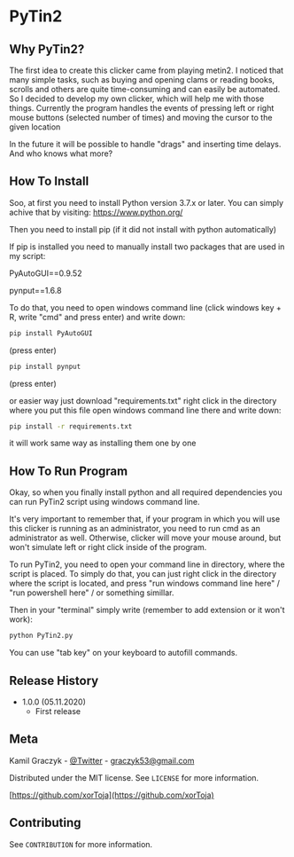 # PyTin2

## Why PyTin2?

The first idea to create this clicker came from playing metin2. 
I noticed that many simple tasks, such as buying and opening clams or
reading books, scrolls and others are quite time-consuming and can 
easily be automated. So I decided to develop my own clicker, which will
help me with those things. 
Currently the program handles the events of pressing left or right mouse buttons
(selected number of times) and moving the cursor to the given location

In the future it will be possible to handle "drags" and inserting time delays.
And who knows what more?

## How To Install

Soo, at first you need to install Python version 3.7.x or later. 
You can simply achive that by visiting: https://www.python.org/

Then you need to install pip (if it did not install with python automatically)

If pip is installed you need to manually install two packages that are used in 
my script: 

PyAutoGUI==0.9.52

pynput==1.6.8


To do that, you need to open windows command line
 (click windows key + R, write "cmd" and press enter)
and write down:

```sh
pip install PyAutoGUI 
```
(press enter)

```sh
pip install pynput 
```
(press enter)

or easier way just download "requirements.txt"
right click in the directory where you put this file
open windows command line there and write down:

```sh
pip install -r requirements.txt 
```

it will work same way as installing them one by one


## How To Run Program


Okay, so when you finally install python and all required dependencies
you can run PyTin2 script using windows command line.

It's very important to remember that, if your program in which you will use
this clicker is running as an administrator, you need to run cmd as an administrator
as well. Otherwise, clicker will move your mouse around, but won't simulate left or right click
inside of the program.

To run PyTin2, you need to open your command line in directory, where the script is placed.
To simply do that, you can just right click in the directory where the script is located, and press
"run windows command line here" / "run powershell here" / or something simillar.

Then in your "terminal" simply write (remember to add extension or it won't work):

```sh
python PyTin2.py 
```

You can use "tab key" on your keyboard to autofill commands.

## Release History

* 1.0.0 (05.11.2020)
    * First release

## Meta

Kamil Graczyk - [@Twitter](https://twitter.com/xor_toja) - graczyk53@gmail.com

Distributed under the MIT license. See ``LICENSE`` for more information.

[https://github.com/xorToja](https://github.com/xorToja)

## Contributing

See ``CONTRIBUTION`` for more information.
